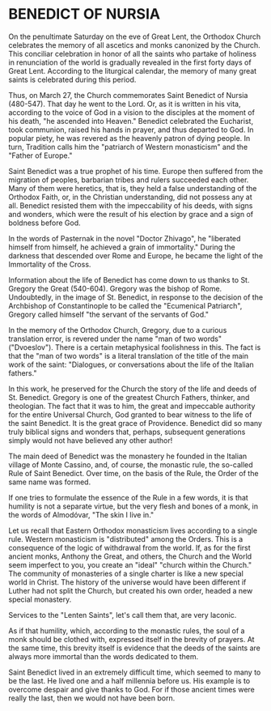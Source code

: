 # BENEDICT OF NURSIA

On the penultimate Saturday on the eve of Great Lent, the Orthodox Church celebrates the memory of all ascetics and monks canonized by the Church. This conciliar celebration in honor of all the saints who partake of holiness in renunciation of the world is gradually revealed in the first forty days of Great Lent. According to the liturgical calendar, the memory of many great saints is celebrated during this period.

Thus, on March 27, the Church commemorates Saint Benedict of Nursia (480-547). That day he went to the Lord. Or, as it is written in his vita, according to the voice of God in a vision to the disciples at the moment of his death, "he ascended into Heaven." Benedict celebrated the Eucharist, took communion, raised his hands in prayer, and thus departed to God. In popular piety, he was revered as the heavenly patron of dying people. In turn, Tradition calls him the "patriarch of Western monasticism" and the "Father of Europe."

Saint Benedict was a true prophet of his time. Europe then suffered from the migration of peoples, barbarian tribes and rulers succeeded each other. Many of them were heretics, that is, they held a false understanding of the Orthodox Faith, or, in the Christian understanding, did not possess any at all. Benedict resisted them with the impeccability of his deeds, with signs and wonders, which were the result of his election by grace and a sign of boldness before God.

In the words of Pasternak in the novel "Doctor Zhivago", he "liberated himself from himself, he achieved a grain of immortality." During the darkness that descended over Rome and Europe, he became the light of the Immortality of the Cross.

Information about the life of Benedict has come down to us thanks to St. Gregory the Great (540-604). Gregory was the bishop of Rome. Undoubtedly, in the image of St. Benedict, in response to the decision of the Archbishop of Constantinople to be called the "Ecumenical Patriarch", Gregory called himself "the servant of the servants of God."

In the memory of the Orthodox Church, Gregory, due to a curious translation error, is revered under the name "man of two words" ("Dvoeslov"). There is a certain metaphysical foolishness in this. The fact is that the "man of two words" is a literal translation of the title of the main work of the saint: "Dialogues, or conversations about the life of the Italian fathers."

In this work, he preserved for the Church the story of the life and deeds of St. Benedict. Gregory is one of the greatest Church Fathers, thinker, and theologian. The fact that it was to him, the great and impeccable authority for the entire Universal Church, God granted to bear witness to the life of the saint Benedict. It is the great grace of Providence. Benedict did so many truly biblical signs and wonders that, perhaps, subsequent generations simply would not have believed any other author!

The main deed of Benedict was the monastery he founded in the Italian village of Monte Cassino, and, of course, the monastic rule, the so-called Rule of Saint Benedict. Over time, on the basis of the Rule, the Order of the same name was formed.

If one tries to formulate the essence of the Rule in a few words, it is that humility is not a separate virtue, but the very flesh and bones of a monk, in the words of Almodóvar, "The skin I live in."

Let us recall that Eastern Orthodox monasticism lives according to a single rule. Western monasticism is "distributed" among the Orders. This is a consequence of the logic of withdrawal from the world. If, as for the first ancient monks, Anthony the Great, and others, the Church and the World seem imperfect to you, you create an "ideal" "church within the Church." The community of monasteries of a single charter is like a new special world in Christ. The history of the universe would have been different if Luther had not split the Church, but created his own order, headed a new special monastery.

Services to the "Lenten Saints", let's call them that, are very laconic.

As if that humility, which, according to the monastic rules, the soul of a monk should be clothed with, expressed itself in the brevity of prayers. At the same time, this brevity itself is evidence that the deeds of the saints are always more immortal than the words dedicated to them.

Saint Benedict lived in an extremely difficult time, which seemed to many to be the last. He lived one and a half millennia before us. His example is to overcome despair and give thanks to God. For if those ancient times were really the last, then we would not have been born.
